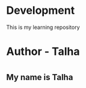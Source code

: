 # Development

This is my learning repository
<br>

<h1>Author - Talha<h1/>
<h2>My name is Talha</h2>
